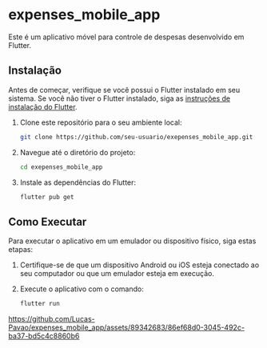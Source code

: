 # expenses_mobile_app

Este é um aplicativo móvel para controle de despesas desenvolvido em Flutter.

## Instalação

Antes de começar, verifique se você possui o Flutter instalado em seu sistema. Se você não tiver o Flutter instalado, siga as [instruções de instalação do Flutter](https://flutter.dev/docs/get-started/install).

1. Clone este repositório para o seu ambiente local:

    ```bash
    git clone https://github.com/seu-usuario/exepenses_mobile_app.git
    ```

2. Navegue até o diretório do projeto:

    ```bash
    cd exepenses_mobile_app
    ```

3. Instale as dependências do Flutter:

    ```bash
    flutter pub get
    ```

## Como Executar

Para executar o aplicativo em um emulador ou dispositivo físico, siga estas etapas:

1. Certifique-se de que um dispositivo Android ou iOS esteja conectado ao seu computador ou que um emulador esteja em execução.

2. Execute o aplicativo com o comando:

    ```bash
    flutter run
    ```


https://github.com/Lucas-Pavao/expenses_mobile_app/assets/89342683/86ef68d0-3045-492c-ba37-bd5c4c8860b6


